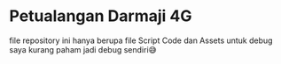 # Petualangan Darmaji 4G

file repository ini hanya berupa file Script Code dan Assets
untuk debug saya kurang paham jadi debug sendiri😅
